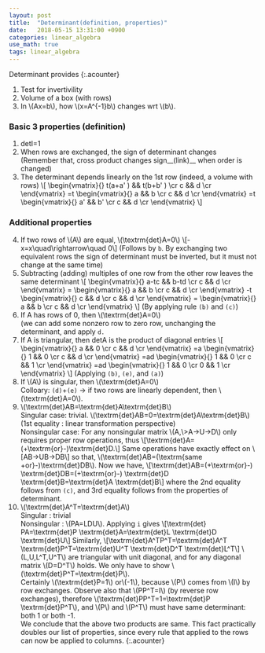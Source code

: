 ```yaml
---
layout: post
title:  "Determinant(definition, properties)"
date:   2018-05-15 13:31:00 +0900
categories: linear_algebra
use_math: true
tags: linear_algebra
---
```

Determinant provides
{:.acounter}
1. Test for invertivility
2. Volume of a box (with rows)
3. In \\(Ax=b\\), how \\(x=A^\{-1\}b\\) changes wrt \\(b\\).

### Basic 3 properties (definition)
1. det⁡I=1
2. When rows are exchanged, the sign of determinant changes  
(Remember that, cross product changes sign__(link)__ when order is changed)
3. The determinant depends linearly on the 1st row (indeed, a volume with rows)
\\[
\begin{vmatrix}{}
	t(a+a' ) && t(b+b' ) \cr
	c && d \cr
\end{vmatrix}
=t
\begin{vmatrix}{}
	a && b \cr
	c && d \cr
\end{vmatrix}
=t
\begin{vmatrix}{}
	a' && b' \cr
	c && d \cr
\end{vmatrix}
\\]
### Additional properties
4. If two rows of \\(A\\) are equal, \\(\textrm\{det\}⁡A=0\\)
\\[-x=x\quad\rightarrow\quad 0\\]
(Follows by `b`. By exchanging two equivalent rows the sign of determinant must be inverted, but it must not change at the same time)
5. Subtracting (adding) multiples of one row from the other row leaves the same determinant
\\[
\begin{vmatrix}{}
	a-tc && b-td \cr
	c && d \cr
\end{vmatrix}
=
\begin{vmatrix}{}
	a && b \cr
	c && d \cr
\end{vmatrix}
-t
\begin{vmatrix}{}
	c && d \cr
	c && d \cr
\end{vmatrix}
=
\begin{vmatrix}{}
	a && b \cr
	c && d \cr
\end{vmatrix}
\\]
(By applying rule `(b)` and `(c)`)
6. If A has rows of 0, then \\(\textrm\{det\}⁡A=0\\)  
(we can add some nonzero row to zero row, unchanging the determinant, and apply `d.` <br/>
7. If A is triangular, then det⁡A is the product of diagonal entries
\\[
\begin{vmatrix}{}
	a && 0 \cr
	c && d \cr
\end{vmatrix}
=a
\begin{vmatrix}{}
	1 && 0 \cr
	c && d \cr
\end{vmatrix}
=ad
\begin{vmatrix}{}
	1 && 0 \cr
	c && 1 \cr
\end{vmatrix}
=ad
\begin{vmatrix}{}
	1 && 0 \cr
	0 && 1 \cr
\end{vmatrix}
\\]
(Applying `(b)`, `(e)`, and `(a)`) <br/>
8. If \\(A\\) is singular, then \\(\textrm\{det\}⁡A=0\\)  
Colloary: `(d)`+`(e)` → if two rows are linearly dependent, then \\(\textrm\{det\}⁡A=0\\).
9. \\(\textrm\{det\}⁡AB=\textrm\{det\}⁡A\textrm\{det\}⁡B\\)  <br/>
Singular case: trivial. \\(\textrm\{det\}⁡AB=0=\textrm\{det\}⁡A\textrm\{det\}⁡B\\)  
(1st equality : linear transformation perspective)  
Nonsingular case: For any nonsingular matrix \\(A,\\>A→U→D\\) only requires proper row operations, thus 
\\[\textrm\{det\}⁡A=(+\textrm\{or\}-)\textrm\{det\}⁡D.\\]
Same operations have exactly effect on
\\[AB→UB→DB\\]
so that, \\(\textrm\{det\}⁡AB=(\textrm\{same +or\}-)\textrm\{det\}⁡DB\\).
Now we have,
\\[\textrm\{det⁡\}AB=(+\textrm\{or\}-) \textrm\{det\}⁡DB=(+\textrm\{or\}-) \textrm\{det⁡\}D  \textrm\{det⁡\}B=\textrm\{det\}⁡A  \textrm\{det\}⁡B\\]
where the 2nd equality follows from `(c)`, and 3rd equality follows from the properties of determinant.
10. \\(\textrm\{det\}⁡A^T=\textrm\{det\}⁡A\\)  
	Singular : trivial  
	Nonsingular : \\(PA=LDU\\). Applying `i` gives
\\[\textrm\{det\}⁡PA=\textrm\{det\}⁡P \textrm\{det\}⁡A=\textrm\{det\}⁡L \textrm\{det\}⁡D \textrm\{det\}⁡U\\]
Similarly,
\\[\textrm\{det\}⁡A^TP^T=\textrm\{det\}⁡A^T \textrm\{det\}P^T=\textrm\{det\}⁡U^T \textrm\{det\}⁡D^T \textrm\{det\}⁡L^T\\]
\\(L,U,L^T,U^T\\) are triangular with unit diagonal, and for any diagonal matrix \\(D=D^T\\) holds. We only have to show \\(\textrm\{det\}P^T=\textrm\{det\}P\\).  
Certainly \\(\textrm\{det\}⁡P=1\\) or\\(-1\\), because \\(P\\) comes from \\(I\\) by row exchanges. Observe also that \\(PP^T=I\\) (by reverse row exchanges), therefore \\(\textrm\{det⁡\}PP^T=1=\textrm\{det\}⁡P \textrm\{det\}P^T\\), and \\(P\\) and \\(P^T\\) must have same determinant: both 1 or both -1.   
We conclude that the above two products are same. This fact practically doubles our list of properties, since every rule that applied to the rows can now be applied to columns.
{:.acounter}